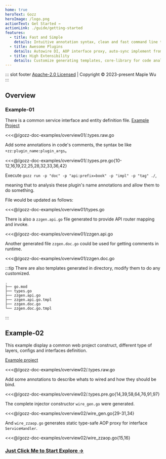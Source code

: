 ```yaml
---
home: true
heroText: Gozz
heroImage: /logo.png
actionText: Get Started →
actionLink: ./guide/getting-started
features:
  - title: Fast and Simple
    details: Intuitive annotation syntax, clean and fast command line tools, runtime-dependencies-free generated codes.
  - title: Awesome Plugins
    details: Autowire DI, AOP interface proxy, auto-sync implement from interface, ORM, API router mapping and so on.
  - title: High Extensibility
    details: Customize generating templates, core-library for code analysis, edit and generate. external .so plugins supported.
---
```



::: slot footer
[Apache-2.0 Licensed](https://github.com/go-zing/gozz/blob/main/LICENSE) | Copyright © 2023-present Maple Wu
:::

## Overview

### Example-01

There is a common service interface and entity definition file.
[Example Project](https://github.com/go-zing/gozz-doc-examples/tree/main/overview01)

<<<@/gozz-doc-examples/overview01/.types.raw.go

Add some annotations in code's comments, the syntax be like `+zz:plugin_name:plugin_args`。

<<<@/gozz-doc-examples/overview01/.types.pre.go{10-12,16,19,22,25,28,32,33,36,42}

Execute `gozz run -p "doc" -p "api:prefix=book" -p "impl" -p "tag" ./`,

meaning that to analysis these plugin's name annotations and allow them to do something.

File would be updated as follows:

<<<@/gozz-doc-examples/overview01/types.go

There is also a `zzgen.api.go` file generated to provide API router mapping and invoke.

<<<@/gozz-doc-examples/overview01/zzgen.api.go

Another generated file `zzgen.doc.go` could be used for getting comments in runtime.

<<<@/gozz-doc-examples/overview01/zzgen.doc.go

:::tip
There are also templates generated in directory, modify them to do any customized.

```
.
├── go.mod
├── types.go
├── zzgen.api.go
├── zzgen.api.go.tmpl
├── zzgen.doc.go
└── zzgen.doc.go.tmpl
```

:::

## Example-02

This example display a common web project construct,
different type of layers, configs and interfaces definition.

[Example project](https://github.com/go-zing/gozz-doc-examples/tree/main/overview02)

<<<@/gozz-doc-examples/overview02/.types.raw.go

Add some annotations to describe whats to wired and how they should be bind.

<<<@/gozz-doc-examples/overview02/.types.pre.go{14,39,58,64,76,91,97}

The complete injector constructor `wire_gen.go` were generated.

<<<@/gozz-doc-examples/overview02/wire_gen.go{29-31,34}

And `wire_zzaop.go` generates static type-safe AOP proxy for interface `ServiceHandler`.

<<<@/gozz-doc-examples/overview02/wire_zzaop.go{15,16}


### [Just Click Me to Start Explore →](guide)

